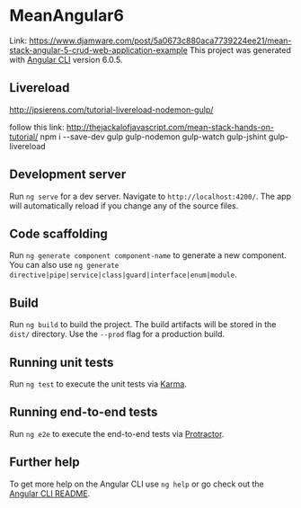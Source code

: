 # MeanAngular6
Link: https://www.djamware.com/post/5a0673c880aca7739224ee21/mean-stack-angular-5-crud-web-application-example
This project was generated with [Angular CLI](https://github.com/angular/angular-cli) version 6.0.5.

## Livereload
<!-- USE THIS -->
http://jpsierens.com/tutorial-livereload-nodemon-gulp/


<!-- TO ALLOW MONGODB Connection in Google Cloud Shell -->
<!-- gcloud compute firewall-rules create allow-mongodb --allow tcp:27017 -->

follow this link: http://thejackalofjavascript.com/mean-stack-hands-on-tutorial/
npm i --save-dev gulp gulp-nodemon gulp-watch gulp-jshint gulp-livereload

<!-- UNUSED -->
<!-- npm install --save-dev nodemon webpack-dev-server webpack-cli -->

## Development server

Run `ng serve` for a dev server. Navigate to `http://localhost:4200/`. The app will automatically reload if you change any of the source files.

## Code scaffolding

Run `ng generate component component-name` to generate a new component. You can also use `ng generate directive|pipe|service|class|guard|interface|enum|module`.

## Build

Run `ng build` to build the project. The build artifacts will be stored in the `dist/` directory. Use the `--prod` flag for a production build.

## Running unit tests

Run `ng test` to execute the unit tests via [Karma](https://karma-runner.github.io).

## Running end-to-end tests

Run `ng e2e` to execute the end-to-end tests via [Protractor](http://www.protractortest.org/).

## Further help

To get more help on the Angular CLI use `ng help` or go check out the [Angular CLI README](https://github.com/angular/angular-cli/blob/master/README.md).
